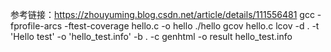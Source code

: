 参考链接：https://zhouyuming.blog.csdn.net/article/details/111556481
gcc -fprofile-arcs -ftest-coverage hello.c -o hello
./hello
gcov hello.c
lcov -d . -t 'Hello test' -o 'hello_test.info' -b . -c
genhtml -o result hello_test.info